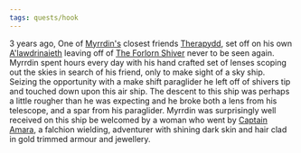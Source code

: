 ```yaml
---
tags: quests/hook
---
```


3 years ago, One of [Myrrdin's](../People/Party/Myrrdin%20Chosaach.md) closest friends [Therapydd](../People/Therapydd.md), set off on his own [A'lawdrinaieth](../Things/A'lawdrinaieth.md) leaving off of [The Forlorn Shiver](../Locations/Cloud%20Sea/Shards/The%20Forlorn%20Shiver/The%20Forlorn%20Shiver.md) never to be seen again. Myrrdin spent hours every day with his hand crafted set of lenses scoping out the skies in search of his friend, only to make sight of a sky ship. Seizing the opportunity with a make shift paraglider he left off of shivers tip and touched down upon this air ship. The descent to this ship was perhaps a little rougher than he was expecting and he broke both a lens from his telescope, and a spar from his paraglider. Myrrdin was surprisingly well received on this ship be welcomed by a woman who went by [Captain Amara](../People/Captain%20Amara.md), a falchion wielding, adventurer with shining dark skin and hair clad in gold trimmed armour and jewellery.
